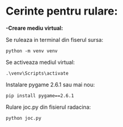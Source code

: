 # Cerinte pentru rulare:
        
  **-Creare mediu virtual:**

  Se ruleaza in terminal din fiserul sursa:
	
  	python -m venv venv

 Se activeaza mediul virtual:

	.\venv\Scripts\activate

 Instalare pygame 2.6.1 sau mai nou:

	pip install pygame==2.6.1
Rulare joc.py din fisierul radacina:

 	python joc.py

   

  
